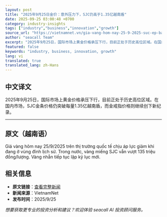 ```yaml
---
layout: post
title: "2025年9月25日金价：意外压力下，SJC仍高于1.35亿越南盾"
date: 2025-09-25 03:00:48 +0700
category: industry-insights
tags: ["industry","business","innovation","growth"]
source_url: "https://vietnamnet.vn/gia-vang-hom-nay-25-9-2025-suc-ep-bat-ngo-sjc-van-tren-135-trieu-dong-2445829.html"
author: "seacall Team"
excerpt: "2025年9月25日，国际市场上黄金价格承压下行，目前正处于历史高位区域。在国内市场，SJC金条价格仍突破每量1.35亿越南盾，而金戒指价格则继续创下新纪录。..."
featured: false
keywords: "industry, business, innovation, growth"
lang: vi
translated: true
translated_lang: zh-Hans
---
```


## 中文译文

2025年9月25日，国际市场上黄金价格承压下行，目前正处于历史高位区域。在国内市场，SJC金条价格仍突破每量1.35亿越南盾，而金戒指价格则继续创下新纪录。

---

## 原文（越南语）

Giá vàng hôm nay 25/9/2025 trên thị trường quốc tế chịu áp lực giảm khi đang ở vùng đỉnh lịch sử. Trong nước, vàng miếng SJC vẫn vượt 135 triệu đồng/lượng. Vàng nhẫn tiếp tục lập kỷ lục mới.

## 相关信息

- **原文链接**：[查看完整新闻](https://vietnamnet.vn/gia-vang-hom-nay-25-9-2025-suc-ep-bat-ngo-sjc-van-tren-135-trieu-dong-2445829.html)
- **新闻来源**：VietnamNet
- **发布时间**：2025/9/25

*想要获取更专业的投资分析和建议？欢迎体验 seacall AI 投资顾问服务。*